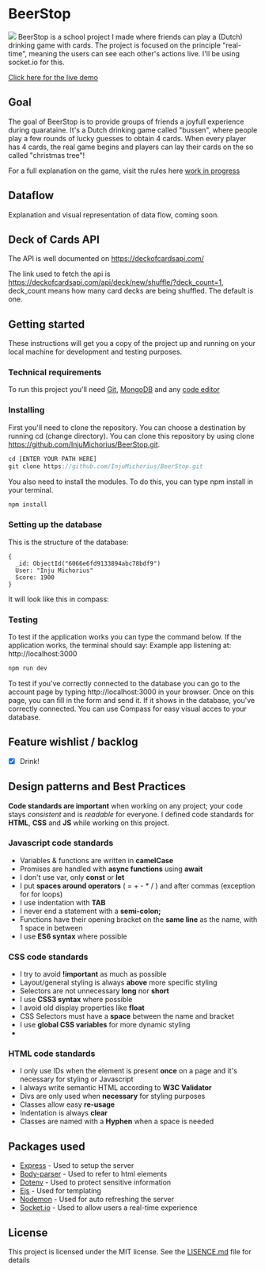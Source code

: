# BeerStop
![](https://github.com/InjuMichorius/BeerStop/blob/main/public/img/documentation/drinking%20game%20%E2%80%93%204.jpg)
BeerStop is a school project I made where friends can play a (Dutch) drinking game with cards. The project is focused on the principle "real-time", meaning the users can see each other's actions live. I'll be using socket.io for this.

[Click here for the live demo](https://beerstop.herokuapp.com/)

## Goal
The goal of BeerStop is to provide groups of friends a joyfull experience during quarataine. It's a Dutch drinking game called "bussen", where people play a few rounds of lucky guesses to obtain 4 cards. When every player has 4 cards, the real game begins and players can lay their cards on the so called "christmas tree"!

For a full explanation on the game, visit the rules here [work in progress](https://github.com/InjuMichorius/BeerStop/wiki/Wireflow)

## Dataflow
Explanation and visual representation of data flow, coming soon.

## Deck of Cards API
The API is well documented on https://deckofcardsapi.com/

The link used to fetch the api is https://deckofcardsapi.com/api/deck/new/shuffle/?deck_count=1, deck_count means how many card decks are being shuffled. The default is one.


## Getting started
These instructions will get you a copy of the project up and running on your local machine for development and testing purposes.

### Technical requirements
To run this project you'll need [Git](https://git-scm.com/downloads), [MongoDB](https://www.mongodb.com) and any [code editor](https://code.visualstudio.com/download)

### Installing
First you'll need to clone the repository. You can choose a destination by running cd (change directory). You can clone this repository by using clone https://github.com/InjuMichorius/BeerStop.git.

```js
cd [ENTER YOUR PATH HERE]
git clone https://github.com/InjuMichorius/BeerStop.git
```
You also need to install the modules. To do this, you can type npm install in your terminal.

```js
npm install
```
### Setting up the database
This is the structure of the database:
```
{
  _id: ObjectId("6066e6fd9133894abc78bdf9")
  User: "Inju Michorius"
  Score: 1900
}
```

It will look like this in compass:
![]()

### Testing
To test if the application works you can type the command below. If the application works, the terminal should say: Example app listening at: http://localhost:3000
```js
npm run dev
```
To test if you've correctly connected to the database you can go to the account page by typing http://localhost:3000 in your browser. Once on this page, you can fill in the form and send it. If it shows in the database, you've correctly connected. You can use Compass for easy visual acces to your database.

## Feature wishlist / backlog
- [X] Drink!


## Design patterns and Best Practices
__Code standards are important__ when working on any project; your code stays *consistent* and is *readable* for everyone. I defined code standards for __HTML__, __CSS__ and __JS__ while working on this project.

### Javascript code standards
* Variables & functions are written in __camelCase__
* Promises are handled with __async functions__ using __await__
* I don't use var, only __const__ or __let__
* I put __spaces around operators__ ( = + - * / ) and after commas (exception for for loops)
* I use indentation with __TAB__
* I never end a statement with a __semi-colon;__
* Functions have their opening bracket on the __same line__ as the name, with 1 space in between
* I use __ES6 syntax__ where possible

### CSS code standards
* I try to avoid __!important__ as much as possible
* Layout/general styling is always __above__ more specific styling
* Selectors are not unnecessary __long__ nor __short__
* I use __CSS3 syntax__ where possible
* I avoid old display properties like __float__
* CSS Selectors must have a __space__ between the name and bracket
* I use __global CSS variables__ for more dynamic styling
* 

### HTML code standards
* I only use IDs when the element is present __once__ on a page and it's necessary for styling or Javascript
* I always write semantic HTML according to __W3C Validator__
* Divs are only used when __necessary__ for styling purposes
* Classes allow easy __re-usage__
* Indentation is always __clear__
* Classes are named with a __Hyphen__ when a space is needed

## Packages used
* [Express](https://www.npmjs.com/package/express) - Used to setup the server
* [Body-parser](https://www.npmjs.com/package/body-parser) - Used to refer to html elements
* [Dotenv](https://www.npmjs.com/package/dotenv) - Used to protect sensitive information
* [Ejs](https://www.npmjs.com/package/ejs) - Used for templating
* [Nodemon](https://www.npmjs.com/package/nodemon) - Used for auto refreshing the server
* [Socket.io](https://www.https://socket.io/) - Used to allow users a real-time experience

## License
This project is licensed under the MIT license. See the [LISENCE.md](https://github.com/InjuMichorius/Filmaholic/blob/master/LICENSE) file for details
